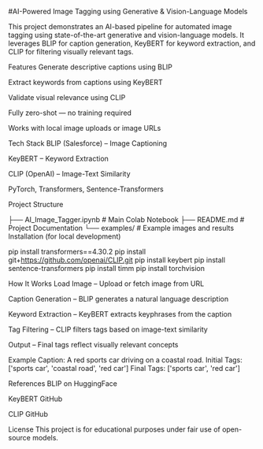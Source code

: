 #AI-Powered Image Tagging using Generative & Vision-Language Models

This project demonstrates an AI-based pipeline for automated image tagging using state-of-the-art generative and vision-language models. It leverages BLIP for caption generation, KeyBERT for keyword extraction, and CLIP for filtering visually relevant tags.

Features
Generate descriptive captions using BLIP

Extract keywords from captions using KeyBERT

Validate visual relevance using CLIP

Fully zero-shot — no training required

Works with local image uploads or image URLs

Tech Stack
BLIP (Salesforce) – Image Captioning

KeyBERT – Keyword Extraction

CLIP (OpenAI) – Image-Text Similarity

PyTorch, Transformers, Sentence-Transformers

Project Structure

├── AI_Image_Tagger.ipynb     # Main Colab Notebook
├── README.md                 # Project Documentation
└── examples/                 # Example images and results
Installation (for local development)

pip install transformers==4.30.2
pip install git+https://github.com/openai/CLIP.git
pip install keybert
pip install sentence-transformers
pip install timm
pip install torchvision

How It Works
Load Image – Upload or fetch image from URL

Caption Generation – BLIP generates a natural language description

Keyword Extraction – KeyBERT extracts keyphrases from the caption

Tag Filtering – CLIP filters tags based on image-text similarity

Output – Final tags reflect visually relevant concepts

Example
Caption: A red sports car driving on a coastal road.
Initial Tags: ['sports car', 'coastal road', 'red car']
Final Tags: ['sports car', 'red car']

References
BLIP on HuggingFace

KeyBERT GitHub

CLIP GitHub

License
This project is for educational purposes under fair use of open-source models.
